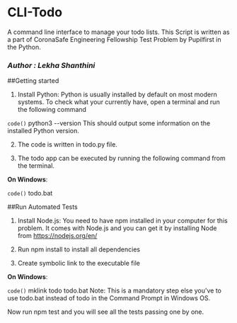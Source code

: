 # CLI-Todo
A command line interface to manage your todo lists. This Script is written as a part of CoronaSafe Engineering Fellowship Test Problem by Pupilfirst in the Python.

### _Author : Lekha Shanthini_

##Getting started
1. Install Python: Python is usually installed by default on most modern systems. To check what your currently have, open a terminal and run the following command

`code()` python3 --version
This should output some information on the installed Python version.

2. The code is written in todo.py file.

3. The todo app can be executed by running the following command from the terminal.

__On Windows__:

`code()` todo.bat

##Run Automated Tests
1. Install Node.js: You need to have npm installed in your computer for this problem. It comes with Node.js and you can get it by installing Node from https://nodejs.org/en/

2. Run npm install to install all dependencies

3. Create symbolic link to the executable file

__On Windows__:

`code()` mklink todo todo.bat
Note: This is a mandatory step else you've to use todo.bat instead of todo in the Command Prompt in Windows OS.

Now run npm test and you will see all the tests passing one by one.
